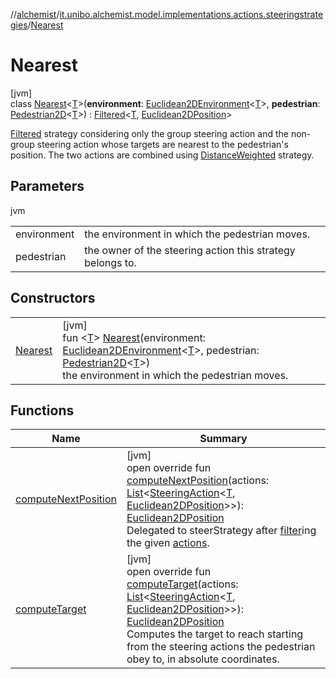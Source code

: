 //[alchemist](../../../index.md)/[it.unibo.alchemist.model.implementations.actions.steeringstrategies](../index.md)/[Nearest](index.md)

# Nearest

[jvm]\
class [Nearest](index.md)<[T](index.md)>(**environment**: [Euclidean2DEnvironment](../../it.unibo.alchemist.model.interfaces.environments/-euclidean2-d-environment/index.md)<[T](index.md)>, **pedestrian**: [Pedestrian2D](../../it.unibo.alchemist.model.interfaces/-pedestrian2-d/index.md)<[T](index.md)>) : [Filtered](../-filtered/index.md)<[T](index.md), [Euclidean2DPosition](../../it.unibo.alchemist.model.implementations.positions/-euclidean2-d-position/index.md)> 

[Filtered](../-filtered/index.md) strategy considering only the group steering action and the non-group steering action whose targets are nearest to the pedestrian's position. The two actions are combined using [DistanceWeighted](../-distance-weighted/index.md) strategy.

## Parameters

jvm

| | |
|---|---|
| environment | the environment in which the pedestrian moves. |
| pedestrian | the owner of the steering action this strategy belongs to. |

## Constructors

| | |
|---|---|
| [Nearest](-nearest.md) | [jvm]<br>fun <[T](index.md)> [Nearest](-nearest.md)(environment: [Euclidean2DEnvironment](../../it.unibo.alchemist.model.interfaces.environments/-euclidean2-d-environment/index.md)<[T](index.md)>, pedestrian: [Pedestrian2D](../../it.unibo.alchemist.model.interfaces/-pedestrian2-d/index.md)<[T](index.md)>)<br>    the environment in which the pedestrian moves. |

## Functions

| Name | Summary |
|---|---|
| [computeNextPosition](index.md#-347208095%2FFunctions%2F-267951372) | [jvm]<br>open override fun [computeNextPosition](index.md#-347208095%2FFunctions%2F-267951372)(actions: [List](https://kotlinlang.org/api/latest/jvm/stdlib/kotlin.collections/-list/index.html)<[SteeringAction](../../it.unibo.alchemist.model.interfaces/-steering-action/index.md)<[T](index.md), [Euclidean2DPosition](../../it.unibo.alchemist.model.implementations.positions/-euclidean2-d-position/index.md)>>): [Euclidean2DPosition](../../it.unibo.alchemist.model.implementations.positions/-euclidean2-d-position/index.md)<br>Delegated to steerStrategy after [filter](https://kotlinlang.org/api/latest/jvm/stdlib/kotlin.collections/index.html)ing the given [actions](index.md#-347208095%2FFunctions%2F-267951372). |
| [computeTarget](index.md#1755807273%2FFunctions%2F-267951372) | [jvm]<br>open override fun [computeTarget](index.md#1755807273%2FFunctions%2F-267951372)(actions: [List](https://kotlinlang.org/api/latest/jvm/stdlib/kotlin.collections/-list/index.html)<[SteeringAction](../../it.unibo.alchemist.model.interfaces/-steering-action/index.md)<[T](index.md), [Euclidean2DPosition](../../it.unibo.alchemist.model.implementations.positions/-euclidean2-d-position/index.md)>>): [Euclidean2DPosition](../../it.unibo.alchemist.model.implementations.positions/-euclidean2-d-position/index.md)<br>Computes the target to reach starting from the steering actions the pedestrian obey to, in absolute coordinates. |

